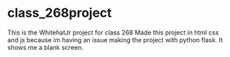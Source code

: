 # class_268project
This is the WhitehatJr project for class 268
Made this project in html css and js because im having an issue making the project with python flask. It shows me a blank screen.
